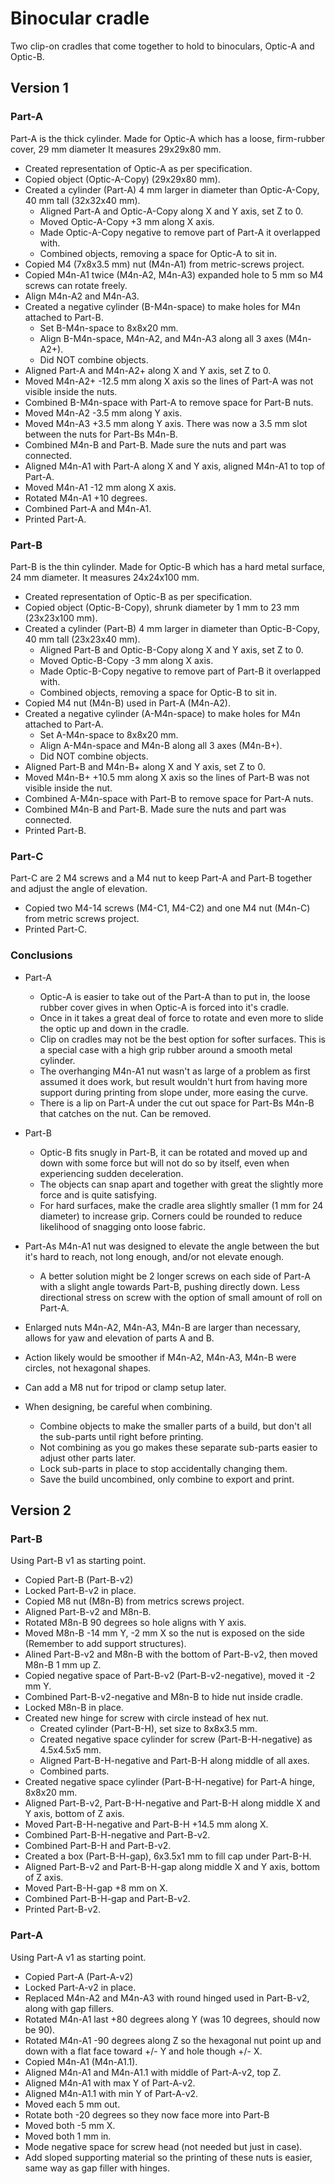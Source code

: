 # Binocular cradle

Two clip-on cradles that come together to hold to binoculars, Optic-A and Optic-B.

## Version 1
### Part-A

Part-A is the thick cylinder. Made for Optic-A which has a loose, firm-rubber cover, 29 mm diameter It measures 29x29x80 mm.

- Created representation of Optic-A as per specification.
- Copied object (Optic-A-Copy) (29x29x80 mm).
- Created a cylinder (Part-A) 4 mm larger in diameter than Optic-A-Copy, 40 mm tall (32x32x40 mm).
  - Aligned Part-A and Optic-A-Copy along X and Y axis, set Z to 0.
  - Moved Optic-A-Copy +3 mm along X axis.
  - Made Optic-A-Copy negative to remove part of Part-A it overlapped with.
  - Combined objects, removing a space for Optic-A to sit in.
- Copied M4 (7x8x3.5 mm) nut (M4n-A1) from metric-screws project.
- Copied M4n-A1 twice (M4n-A2, M4n-A3) expanded hole to 5 mm so M4 screws can rotate freely.
- Align M4n-A2 and M4n-A3.
- Created a negative cylinder (B-M4n-space) to make holes for M4n attached to Part-B.
  - Set B-M4n-space to 8x8x20 mm.
  - Align B-M4n-space, M4n-A2, and M4n-A3 along all 3 axes (M4n-A2+).
  - Did NOT combine objects.
- Aligned Part-A and M4n-A2+ along X and Y axis, set Z to 0.
- Moved M4n-A2+ -12.5 mm along X axis so the lines of Part-A was not visible inside the nuts.
- Combined B-M4n-space with Part-A to remove space for Part-B nuts.
- Moved M4n-A2 -3.5 mm along Y axis.
- Moved M4n-A3 +3.5 mm along Y axis. There was now a 3.5 mm slot between the nuts for Part-Bs M4n-B.
- Combined M4n-B and Part-B. Made sure the nuts and part was connected.
- Aligned M4n-A1 with Part-A along X and Y axis, aligned M4n-A1 to top of Part-A.
- Moved M4n-A1 -12 mm along X axis.
- Rotated M4n-A1 +10 degrees. 
- Combined Part-A and M4n-A1.
- Printed Part-A.

### Part-B

Part-B is the thin cylinder. Made for Optic-B which has a hard metal surface, 24 mm diameter. It measures 24x24x100 mm.

- Created representation of Optic-B as per specification.
- Copied object (Optic-B-Copy), shrunk diameter by 1 mm to 23 mm (23x23x100 mm).
- Created a cylinder (Part-B) 4 mm larger in diameter than Optic-B-Copy, 40 mm tall (23x23x40 mm).
  - Aligned Part-B and Optic-B-Copy along X and Y axis, set Z to 0.
  - Moved Optic-B-Copy -3 mm along X axis.
  - Made Optic-B-Copy negative to remove part of Part-B it overlapped with.
  - Combined objects, removing a space for Optic-B to sit in.
- Copied M4 nut (M4n-B) used in Part-A (M4n-A2).
- Created a negative cylinder (A-M4n-space) to make holes for M4n attached to Part-A.
  - Set A-M4n-space to 8x8x20 mm.
  - Align A-M4n-space and M4n-B along all 3 axes (M4n-B+).
  - Did NOT combine objects.
- Aligned Part-B and M4n-B+ along X and Y axis, set Z to 0.
- Moved M4n-B+ +10.5 mm along X axis so the lines of Part-B was not visible inside the nut.
- Combined A-M4n-space with Part-B to remove space for Part-A nuts.
- Combined M4n-B and Part-B. Made sure the nuts and part was connected.
- Printed Part-B.

### Part-C

Part-C are 2 M4 screws and a M4 nut to keep Part-A and Part-B together and adjust the angle of elevation.

- Copied two M4-14 screws (M4-C1, M4-C2) and one M4 nut (M4n-C) from metric screws project.
- Printed Part-C.  

### Conclusions

- Part-A
  - Optic-A is easier to take out of the Part-A than to put in, the loose rubber cover gives in when Optic-A is forced into it's cradle. 
  - Once in it takes a great deal of force to rotate and even more to slide the optic up and down in the cradle.
  - Clip on cradles may not be the best option for softer surfaces. This is a special case with a high grip rubber around a smooth metal cylinder.
  - The overhanging M4n-A1 nut wasn't as large of a problem as first assumed it does work, but result wouldn't hurt from having more support during printing from slope under, more easing the curve.
  - There is a lip on Part-A under the cut out space for Part-Bs M4n-B that catches on the nut. Can be removed.
- Part-B
  - Optic-B fits snugly in Part-B, it can be rotated and moved up and down with some force but will not do so by itself, even when experiencing sudden deceleration. 
  - The objects can snap apart and together with great the slightly more force and is quite satisfying. 
  - For hard surfaces, make the cradle area slightly smaller (1 mm for 24 diameter) to increase grip. Corners could be rounded to reduce likelihood of snagging onto loose fabric.

- Part-As M4n-A1 nut was designed to elevate the angle between the but it's hard to reach, not long enough, and/or not elevate enough. 
  - A better solution might be 2 longer screws on each side of Part-A with a slight angle towards Part-B, pushing directly down. Less directional stress on screw with the option of small amount of roll on Part-A.
- Enlarged nuts M4n-A2, M4n-A3, M4n-B are larger than necessary, allows for yaw and elevation of parts A and B.
- Action likely would be smoother if M4n-A2, M4n-A3, M4n-B were circles, not hexagonal shapes.
- Can add a M8 nut for tripod or clamp setup later.
- When designing, be careful when combining.
  - Combine objects to make the smaller parts of a build, but don't all the sub-parts until right before printing.
  - Not combining as you go makes these separate sub-parts easier to adjust other parts later.
  - Lock sub-parts in place to stop accidentally changing them.
  - Save the build uncombined, only combine to export and print.

## Version 2

### Part-B

Using Part-B v1 as starting point.

- Copied Part-B (Part-B-v2)
- Locked Part-B-v2 in place.
- Copied M8 nut (M8n-B) from metrics screws project.
- Aligned Part-B-v2 and M8n-B.
- Rotated M8n-B 90 degrees so hole aligns with Y axis.
- Moved M8n-B -14 mm Y, -2 mm X so the nut is exposed on the side (Remember to add support structures).
- Alined Part-B-v2 and M8n-B with the bottom of Part-B-v2, then moved M8n-B 1 mm up Z.
- Copied negative space of Part-B-v2 (Part-B-v2-negative), moved it -2 mm Y.
- Combined Part-B-v2-negative and M8n-B to hide nut inside cradle.
- Locked M8n-B in place.
- Created new hinge for screw with circle instead of hex nut.
  - Created cylinder (Part-B-H), set size to 8x8x3.5 mm.
  - Created negative space cylinder for screw (Part-B-H-negative) as 4.5x4.5x5 mm.
  - Aligned Part-B-H-negative and Part-B-H along middle of all axes.
  - Combined parts.
- Created negative space cylinder (Part-B-H-negative) for Part-A hinge, 8x8x20 mm.
- Aligned Part-B-v2, Part-B-H-negative and Part-B-H along middle X and Y axis, bottom of Z axis.
- Moved Part-B-H-negative and Part-B-H +14.5 mm along X.
- Combined Part-B-H-negative and Part-B-v2.
- Combined Part-B-H and Part-B-v2.
- Created a box (Part-B-H-gap), 6x3.5x1 mm to fill cap under Part-B-H.
- Aligned Part-B-v2 and Part-B-H-gap along middle X and Y axis, bottom of Z axis.
- Moved Part-B-H-gap +8 mm on X.
- Combined Part-B-H-gap and Part-B-v2.
- Printed Part-B-v2. 

### Part-A

Using Part-A v1 as starting point.

- Copied Part-A (Part-A-v2)
- Locked Part-A-v2 in place.
- Replaced M4n-A2 and M4n-A3 with round hinged used in Part-B-v2, along with gap fillers.
- Rotated M4n-A1 last +80 degrees along Y (was 10 degrees, should now be 90).
- Rotated M4n-A1 -90 degrees along Z so the hexagonal nut point up and down with a flat face toward +/- Y and hole though +/- X. 
- Copied M4n-A1 (M4n-A1.1).
- Aligned M4n-A1 and M4n-A1.1 with middle of Part-A-v2, top Z.
- Aligned M4n-A1 with max Y of Part-A-v2.
- Aligned M4n-A1.1 with min Y of Part-A-v2.
- Moved each 5 mm out.
- Rotate both -20 degrees so they now face more into Part-B
- Moved both -5 mm X.
- Moved both 1 mm in.
- Mode negative space for screw head (not needed but just in case).
- Add sloped supporting material so the printing of these nuts is easier, same way as gap filler with hinges. 
